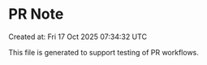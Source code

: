 # PR Note

Created at: Fri 17 Oct 2025 07:34:32 UTC

This file is generated to support testing of PR workflows.
